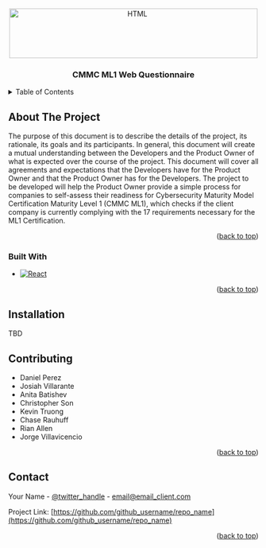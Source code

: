 <a name="readme-top"></a>

<!-- PROJECT LOGO -->
<br />
<div align="center">
            <img src="https://omnistruct.com/wp-content/uploads/2021/10/omnistruct-logo.svg" alt="HTML" width="500" height="100" ></img>
<h3 align="center">CMMC ML1 Web Questionnaire</h3>
</div>



<!-- TABLE OF CONTENTS -->
<details>
  <summary>Table of Contents</summary>
  <ol>
    <li>
      <a href="#about-the-project">About The Project</a>
      <ul>
        <li><a href="#built-with">Built With</a></li>
      </ul>
    </li>
    <li>
      <a href="#installation">Installation</a>
    </li>
    <li><a href="#contributing">Contributing</a></li>
    <li><a href="#contact">Contact</a></li>
  </ol>
</details>



<!-- ABOUT THE PROJECT -->
## About The Project

The purpose of this document is to describe the details of the project, its rationale, its goals and its participants. In general, this document will create a mutual understanding between the Developers and the Product Owner of what is expected over the course of the project. This document will cover all agreements and expectations that the Developers have for the Product Owner and that the Product Owner has for the Developers. The project to be developed will help the Product Owner provide a simple process for companies to self-assess their readiness for Cybersecurity Maturity Model Certification Maturity Level 1 (CMMC ML1), which checks if the client company is currently complying with the 17 requirements necessary for the ML1 Certification.

<p align="right">(<a href="#readme-top">back to top</a>)</p>



### Built With
* [![React][React.js]][React-url]

<p align="right">(<a href="#readme-top">back to top</a>)</p>




## Installation
TBD






<!-- CONTRIBUTING -->
## Contributing
* Daniel Perez
* Josiah Villarante
* Anita Batishev
* Christopher Son
* Kevin Truong
* Chase Rauhuff
* Rian Allen
* Jorge Villavicencio
<p align="right">(<a href="#readme-top">back to top</a>)</p>



<!-- CONTACT -->
## Contact

Your Name - [@twitter_handle](https://twitter.com/twitter_handle) - email@email_client.com

Project Link: [https://github.com/github_username/repo_name](https://github.com/github_username/repo_name)

<p align="right">(<a href="#readme-top">back to top</a>)</p>



<!-- MARKDOWN LINKS & IMAGES -->
<!-- https://www.markdownguide.org/basic-syntax/#reference-style-links -->
[contributors-shield]: https://img.shields.io/github/contributors/github_username/repo_name.svg?style=for-the-badge
[contributors-url]: https://github.com/github_username/repo_name/graphs/contributors
[forks-shield]: https://img.shields.io/github/forks/github_username/repo_name.svg?style=for-the-badge
[forks-url]: https://github.com/github_username/repo_name/network/members
[stars-shield]: https://img.shields.io/github/stars/github_username/repo_name.svg?style=for-the-badge
[stars-url]: https://github.com/github_username/repo_name/stargazers
[issues-shield]: https://img.shields.io/github/issues/github_username/repo_name.svg?style=for-the-badge
[issues-url]: https://github.com/github_username/repo_name/issues
[license-shield]: https://img.shields.io/github/license/github_username/repo_name.svg?style=for-the-badge
[license-url]: https://github.com/github_username/repo_name/blob/master/LICENSE.txt
[linkedin-shield]: https://img.shields.io/badge/-LinkedIn-black.svg?style=for-the-badge&logo=linkedin&colorB=555
[linkedin-url]: https://linkedin.com/in/linkedin_username
[product-screenshot]: images/screenshot.png
[Next.js]: https://img.shields.io/badge/next.js-000000?style=for-the-badge&logo=nextdotjs&logoColor=white
[Next-url]: https://nextjs.org/
[React.js]: https://img.shields.io/badge/React-20232A?style=for-the-badge&logo=react&logoColor=61DAFB
[React-url]: https://reactjs.org/
